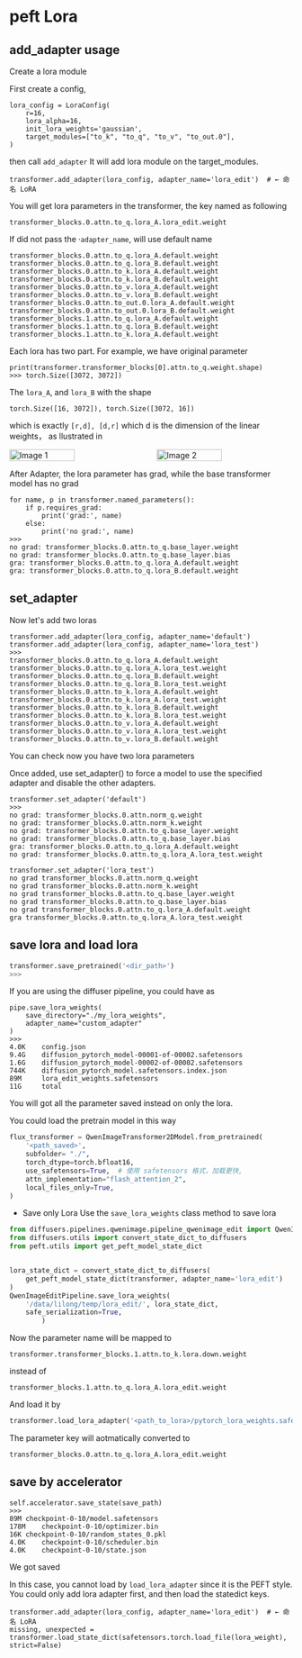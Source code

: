 # peft Lora

##  add_adapter usage

Create a lora module

First create a config,
```
lora_config = LoraConfig(
    r=16,
    lora_alpha=16,
    init_lora_weights='gaussian',
    target_modules=["to_k", "to_q", "to_v", "to_out.0"],
)
```
then call `add_adapter`
It will add lora module on the target_modules.

```
transformer.add_adapter(lora_config, adapter_name='lora_edit')  # ← 命名 LoRA
```

You will get lora parameters in the transformer, the key named as following
```
transformer_blocks.0.attn.to_q.lora_A.lora_edit.weight
```
If did not pass the ·`adapter_name`, will use default name

```
transformer_blocks.0.attn.to_q.lora_A.default.weight
transformer_blocks.0.attn.to_q.lora_B.default.weight
transformer_blocks.0.attn.to_k.lora_A.default.weight
transformer_blocks.0.attn.to_k.lora_B.default.weight
transformer_blocks.0.attn.to_v.lora_A.default.weight
transformer_blocks.0.attn.to_v.lora_B.default.weight
transformer_blocks.0.attn.to_out.0.lora_A.default.weight
transformer_blocks.0.attn.to_out.0.lora_B.default.weight
transformer_blocks.1.attn.to_q.lora_A.default.weight
transformer_blocks.1.attn.to_q.lora_B.default.weight
transformer_blocks.1.attn.to_k.lora_A.default.weight
```
Each lora has two part. For example, we have original parameter

```
print(transformer.transformer_blocks[0].attn.to_q.weight.shape)
>>> torch.Size([3072, 3072])
```
The  `lora_A`, and `lora_B` with the shape
```
torch.Size([16, 3072]), torch.Size([3072, 16])
```
which is exactly `[r,d], [d,r]` which d is the dimension of the linear weights， as llustrated in
<div style="display: flex; justify-content: space-between;">
    <img src="https://pica.zhimg.com/v2-10ce9e224defb3732e09a257911821aa_1440w.png" alt="Image 1" style="width: 48%;">
    <img src="images/image-2.png" alt="Image 2" style="width: 48%;">
</div>


After Adapter, the lora parameter has grad, while the base transformer model has no grad
```
for name, p in transformer.named_parameters():
    if p.requires_grad:
        print('grad:', name)
    else:
        print('no grad:', name)
>>>
no grad: transformer_blocks.0.attn.to_q.base_layer.weight
no grad: transformer_blocks.0.attn.to_q.base_layer.bias
gra: transformer_blocks.0.attn.to_q.lora_A.default.weight
gra: transformer_blocks.0.attn.to_q.lora_B.default.weight
```

## set_adapter

Now let's add two loras
```
transformer.add_adapter(lora_config, adapter_name='default')
transformer.add_adapter(lora_config, adapter_name='lora_test')
>>>
transformer_blocks.0.attn.to_q.lora_A.default.weight
transformer_blocks.0.attn.to_q.lora_A.lora_test.weight
transformer_blocks.0.attn.to_q.lora_B.default.weight
transformer_blocks.0.attn.to_q.lora_B.lora_test.weight
transformer_blocks.0.attn.to_k.lora_A.default.weight
transformer_blocks.0.attn.to_k.lora_A.lora_test.weight
transformer_blocks.0.attn.to_k.lora_B.default.weight
transformer_blocks.0.attn.to_k.lora_B.lora_test.weight
transformer_blocks.0.attn.to_v.lora_A.default.weight
transformer_blocks.0.attn.to_v.lora_A.lora_test.weight
transformer_blocks.0.attn.to_v.lora_B.default.weight
```
You can check now you have two lora parameters

Once added, use set_adapter() to force a model to use the specified adapter and disable the other adapters.

```
transformer.set_adapter('default')
>>>
no grad: transformer_blocks.0.attn.norm_q.weight
no grad: transformer_blocks.0.attn.norm_k.weight
no grad: transformer_blocks.0.attn.to_q.base_layer.weight
no grad: transformer_blocks.0.attn.to_q.base_layer.bias
gra: transformer_blocks.0.attn.to_q.lora_A.default.weight
no grad: transformer_blocks.0.attn.to_q.lora_A.lora_test.weight
```

```
transformer.set_adapter('lora_test')
no grad transformer_blocks.0.attn.norm_q.weight
no grad transformer_blocks.0.attn.norm_k.weight
no grad transformer_blocks.0.attn.to_q.base_layer.weight
no grad transformer_blocks.0.attn.to_q.base_layer.bias
no grad transformer_blocks.0.attn.to_q.lora_A.default.weight
gra transformer_blocks.0.attn.to_q.lora_A.lora_test.weight
```

## save lora and load lora
```python
transformer.save_pretrained('<dir_path>')
>>>

```

If you are using the diffuser pipeline, you could have as

```
pipe.save_lora_weights(
    save_directory="./my_lora_weights",
    adapter_name="custom_adapter"
)
>>>
4.0K    config.json
9.4G    diffusion_pytorch_model-00001-of-00002.safetensors
1.6G    diffusion_pytorch_model-00002-of-00002.safetensors
744K    diffusion_pytorch_model.safetensors.index.json
89M     lora_edit_weights.safetensors
11G     total
```
You will got all the parameter saved instead on only the lora.

You could load the pretrain model in this way
```python
flux_transformer = QwenImageTransformer2DModel.from_pretrained(
    '<path_saved>',
    subfolder= "./",
    torch_dtype=torch.bfloat16,
    use_safetensors=True,  # 使用 safetensors 格式，加载更快,
    attn_implementation="flash_attention_2",
    local_files_only=True,
)
```

- Save only Lora
Use the `save_lora_weights` class method to save lora

```python
from diffusers.pipelines.qwenimage.pipeline_qwenimage_edit import QwenImageEditPipeline
from diffusers.utils import convert_state_dict_to_diffusers
from peft.utils import get_peft_model_state_dict


lora_state_dict = convert_state_dict_to_diffusers(
    get_peft_model_state_dict(transformer, adapter_name='lora_edit')
)
QwenImageEditPipeline.save_lora_weights(
    '/data/lilong/temp/lora_edit/', lora_state_dict,
    safe_serialization=True,
        )

```
Now the parameter name will be mapped to
```
transformer.transformer_blocks.1.attn.to_k.lora.down.weight
```

instead of

```
transformer_blocks.1.attn.to_q.lora_A.lora_edit.weight
```


And load it by

```python
transformer.load_lora_adapter('<path_to_lora>/pytorch_lora_weights.safetensors', prefix='transformer', adapter_name='lora_edit')
```

The parameter key will aotmatically converted to

```
transformer_blocks.0.attn.to_q.lora_A.lora_edit.weight
```

## save by accelerator

```
self.accelerator.save_state(save_path)
>>>
89M	checkpoint-0-10/model.safetensors
178M	checkpoint-0-10/optimizer.bin
16K	checkpoint-0-10/random_states_0.pkl
4.0K	checkpoint-0-10/scheduler.bin
4.0K	checkpoint-0-10/state.json
```
We got saved


In this case, you cannot load by `load_lora_adapter` since it is the PEFT style. You could only add lora adapter first, and then load the statedict keys.

```
transformer.add_adapter(lora_config, adapter_name='lora_edit')  # ← 命名 LoRA
missing, unexpected = transformer.load_state_dict(safetensors.torch.load_file(lora_weight), strict=False)
```
